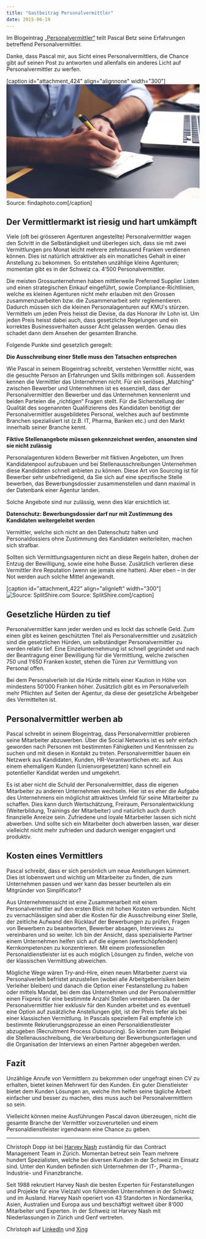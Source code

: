 ```yaml
---
title: "Gastbeitrag Personalvermittler"
date: 2015-06-19
---
```


Im Blogeintrag [„Personalvermittler“](http://blog.simplificator.com/2015/04/30/personalvermittler/) teilt Pascal Betz seine Erfahrungen betreffend Personalvermittler.

Danke, dass Pascal mir, aus Sicht eines Personalvermittlers, die Chance gibt auf seinen Post zu antworten und allenfalls ein anderes Licht auf Personalvermittler zu werfen.

\[caption id="attachment\_424" align="alignnone" width="300"\]![Source: findaphoto.com](images/finda_photo011.jpg?w=300) Source: findaphoto.com\[/caption\]

## Der Vermittlermarkt ist riesig und hart umkämpft

Viele (oft bei grösseren Agenturen angestellte) Personalvermittler wagen den Schritt in die Selbständigkeit und überlegen sich, dass sie mit zwei Vermittlungen pro Monat leicht mehrere zehntausend Franken verdienen können. Dies ist natürlich attraktiver als ein monatliches Gehalt in einer Anstellung zu bekommen. So entstehen unzählige kleine Agenturen; momentan gibt es in der Schweiz ca. 4‘500 Personalvermittler.

Die meisten Grossunternehmen haben mittlerweile Preferred Supplier Listen und einen strategischen Einkauf eingeführt, sowie Compliance-Richtlinien, welche es kleinen Agenturen nicht mehr erlauben mit den Grossen zusammenzuarbeiten bzw. die Zusammenarbeit sehr reglementieren. Dadurch müssen sich die kleinen Personalagenturen auf KMU's stürzen. Vermitteln um jeden Preis heisst die Devise, da das Honorar ihr Lohn ist. Um jeden Preis heisst dabei auch, dass gesetzliche Regelungen und ein korrektes Businessverhalten ausser Acht gelassen werden. Genau dies schadet dann dem Ansehen der gesamten Branche.

Folgende Punkte sind gesetzlich geregelt:

**Die Ausschreibung einer Stelle muss den Tatsachen entsprechen**

Wie Pascal in seinem Blogeintrag schreibt, verstehen Vermittler nicht, was die gesuchte Person an Erfahrungen und Skills mitbringen soll. Ausserdem kennen die Vermittler das Unternehmen nicht. Für ein seriöses „Matching“ zwischen Bewerber und Unternehmen ist es essenziell, dass der Personalvermittler den Bewerber und das Unternehmen kennenlernt und beiden Parteien die „richtigen“ Fragen stellt. Für die Sicherstellung der Qualität des sogenannten Qualifizierens des Kandidaten benötigt der Personalvermittler ausgebildetes Personal, welches auch auf bestimmte Branchen spezialisiert ist (z.B. IT, Pharma, Banken etc.) und den Markt innerhalb seiner Branche kennt.

**Fiktive Stellenangebote müssen gekennzeichnet werden, ansonsten sind sie nicht zulässig**

Personalagenturen ködern Bewerber mit fiktiven Angeboten, um Ihren Kandidatenpool aufzubauen und bei Stellenausschreibungen Unternehmen diese Kandidaten schnell anbieten zu können. Diese Art von Sourcing ist für Bewerber sehr unbefriedigend, da Sie sich auf eine spezifische Stelle bewerben, das Bewerbungsdossier zusammenstellen und dann maximal in der Datenbank einer Agentur landen.

Solche Angebote sind nur zulässig, wenn dies klar ersichtlich ist.

**Datenschutz: Bewerbungsdossier darf nur mit Zustimmung des Kandidaten weitergeleitet werden**

Vermittler, welche sich nicht an den Datenschutz halten und Personaldossiers ohne Zustimmung des Kandidaten weiterleiten, machen sich strafbar.

Sollten sich Vermittlungsagenturen nicht an diese Regeln halten, drohen der Entzug der Bewilligung, sowie eine hohe Busse. Zusätzlich verlieren diese Vermittler ihre Reputation (wenn sie jemals eine hatten). Aber eben – in der Not werden auch solche Mittel angewandt.

\[caption id="attachment\_422" align="alignleft" width="300"\]![Source: SplitShire.com](images/splitshire-5104.jpg?w=300) Source: SplitShire.com\[/caption\]

## Gesetzliche Hürden zu tief

Personalvermittler kann jeder werden und es lockt das schnelle Geld. Zum einen gibt es keinen geschützten Titel als Personalvermittler und zusätzlich sind die gesetzlichen Hürden, um selbständiger Personalvermittler zu werden relativ tief. Eine Einzelunternehmung ist schnell gegründet und nach der Beantragung einer Bewilligung für die Vermittlung, welche zwischen 750 und 1‘650 Franken kostet, stehen die Türen zur Vermittlung von Personal offen.

Bei dem Personalverleih ist die Hürde mittels einer Kaution in Höhe von mindestens 50‘000 Franken höher. Zusätzlich gibt es im Personalverleih mehr Pflichten auf Seiten der Agentur, da diese der gesetzliche Arbeitgeber des Vermittelten ist.

## Personalvermittler werben ab

Pascal schreibt in seinem Blogeintrag, dass Personalvermittler probieren seine Mitarbeiter abzuwerben. Über die Social Networks ist es sehr einfach geworden nach Personen mit bestimmten Fähigkeiten und Kenntnissen zu suchen und mit diesen in Kontakt zu treten. Personalvermittler bauen ein Netzwerk aus Kandidaten, Kunden, HR-Verantwortlichen etc. auf. Aus einem ehemaligem Kunden (Linienvorgesetzten) kann schnell ein potentieller Kandidat werden und umgekehrt.

Es ist aber nicht die Schuld der Personalvermittler, dass die eigenen Mitarbeiter zu anderen Unternehmen wechseln. Hier ist es eher die Aufgabe des Unternehmens ein möglichst attraktives Umfeld für seine Mitarbeiter zu schaffen. Dies kann durch Wertschätzung, Freiraum, Personalentwicklung (Weiterbildung, Trainings der Mitarbeiter) und natürlich auch durch finanzielle Anreize sein. Zufriedene und loyale Mitarbeiter lassen sich nicht abwerben. Und sollte sich ein Mitarbeiter doch abwerben lassen, war dieser vielleicht nicht mehr zufrieden und dadurch weniger engagiert und produktiv.

## Kosten eines Vermittlers

Pascal schreibt, dass er sich persönlich um neue Anstellungen kümmert. Dies ist lobenswert und wichtig um Mitarbeiter zu finden, die zum Unternehmen passen und wer kann das besser beurteilen als ein Mitgründer von Simplificator?

Aus Unternehmenssicht ist eine Zusammenarbeit mit einem Personalvermittler auf den ersten Blick mit hohen Kosten verbunden. Nicht zu vernachlässigen sind aber die Kosten für die Ausschreibung einer Stelle, der zeitliche Aufwand den Rücklauf der Bewerbungen zu prüfen, Fragen von Bewerbern zu beantworten, Bewerber absagen, Interviews zu vereinbaren und so weiter. Ich bin der Ansicht, dass spezialisierte Partner einem Unternehmen helfen sich auf die eigenen (wertschöpfenden) Kernkompetenzen zu konzentrieren. Mit einem professionellen Personaldienstleister ist es auch möglich Lösungen zu finden, welche von der klassischen Vermittlung abweichen.

Mögliche Wege wären Try-and-Hire, einen neuen Mitarbeiter zuerst via Personalverleih befristet anzustellen (wobei alle Arbeitgeberrisiken beim Verleiher bleiben) und danach die Option einer Festanstellung zu haben oder mittels Mandat, bei dem das Unternehmen und der Personalvermittler einen Fixpreis für eine bestimmte Anzahl Stellen vereinbaren. Da der Personalvermittler hier exklusiv für den Kunden arbeitet und es eventuell eine Option auf zusätzliche Anstellungen gibt, ist der Preis tiefer als bei einer klassischen Vermittlung. In Pascals speziellem Fall empfehle ich bestimmte Rekrutierungsprozesse an einen Personaldienstleister abzugeben (Recruitment Process Outsourcing). So könnten zum Beispiel die Stellenausschreibung, die Verarbeitung der Bewerbungsunterlagen und die Organisation der Interviews an einen Partner abgegeben werden.

## Fazit

Unzählige Anrufe von Vermittlern zu bekommen oder ungefragt einen CV zu erhalten, bietet keinen Mehrwert für den Kunden. Ein guter Dienstleister bietet dem Kunden Lösungen an, welche ihm helfen seine tägliche Arbeit einfacher und besser zu machen, dies muss auch bei Personalvermittlern so sein.

Vielleicht können meine Ausführungen Pascal davon überzeugen, nicht die gesamte Branche der Vermittler vorzuverurteilen und einem Personaldienstleister irgendwann eine Chance zu geben.

* * *

Christoph Dopp ist bei [Harvey Nash](http://www.harveynash.com/) zuständig für das Contract Management Team in Zürich. Momentan betreut sein Team mehrere hundert Spezialisten, welche bei diversen Kunden in der Schweiz im Einsatz sind. Unter den Kunden befinden sich Unternehmen der IT-, Pharma-, Industrie- und Finanzbranche.

Seit 1988 rekrutiert Harvey Nash die besten Experten für Festanstellungen und Projekte für eine Vielzahl von führenden Unternehmen in der Schweiz und im Ausland. Harvey Nash operiert von 43 Standorten in Nordamerika, Asien, Australien und Europa aus und beschäftigt weltweit über 8‘000 Mitarbeiter und Experten. In der Schweiz ist Harvey Nash mit Niederlassungen in Zürich und Genf vertreten.

Christoph auf [LinkedIn](https://ch.linkedin.com/in/cdopp) und [Xing](https://www.xing.com/profile/Christoph_Dopp)
